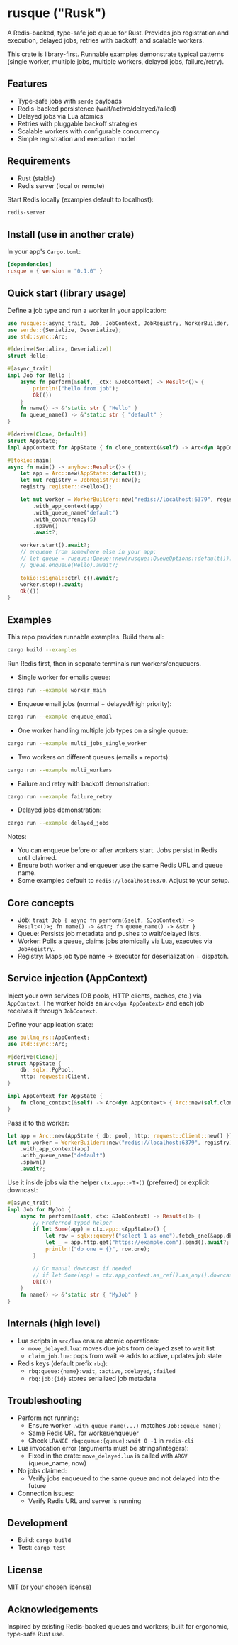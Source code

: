 # rusque ("Rusk")

A Redis-backed, type-safe job queue for Rust. Provides job registration and execution, delayed jobs, retries with backoff, and scalable workers.

This crate is library-first. Runnable examples demonstrate typical patterns (single worker, multiple jobs, multiple workers, delayed jobs, failure/retry).

## Features

- Type-safe jobs with `serde` payloads
- Redis-backed persistence (wait/active/delayed/failed)
- Delayed jobs via Lua atomics
- Retries with pluggable backoff strategies
- Scalable workers with configurable concurrency
- Simple registration and execution model

## Requirements

- Rust (stable)
- Redis server (local or remote)

Start Redis locally (examples default to localhost):

```bash
redis-server
```

## Install (use in another crate)

In your app's `Cargo.toml`:

```toml
[dependencies]
rusque = { version = "0.1.0" }
```

## Quick start (library usage)

Define a job type and run a worker in your application:

```rust
use rusque::{async_trait, Job, JobContext, JobRegistry, WorkerBuilder, Result, AppContext};
use serde::{Serialize, Deserialize};
use std::sync::Arc;

#[derive(Serialize, Deserialize)]
struct Hello;

#[async_trait]
impl Job for Hello {
    async fn perform(&self, _ctx: &JobContext) -> Result<()> {
        println!("hello from job");
        Ok(())
    }
    fn name() -> &'static str { "Hello" }
    fn queue_name() -> &'static str { "default" }
}

#[derive(Clone, Default)]
struct AppState;
impl AppContext for AppState { fn clone_context(&self) -> Arc<dyn AppContext> { Arc::new(self.clone()) } }

#[tokio::main]
async fn main() -> anyhow::Result<()> {
    let app = Arc::new(AppState::default());
    let mut registry = JobRegistry::new();
    registry.register::<Hello>();

    let mut worker = WorkerBuilder::new("redis://localhost:6379", registry)
        .with_app_context(app)
        .with_queue_name("default")
        .with_concurrency(5)
        .spawn()
        .await?;

    worker.start().await?;
    // enqueue from somewhere else in your app:
    // let queue = rusque::Queue::new(rusque::QueueOptions::default()).await?;
    // queue.enqueue(Hello).await?;

    tokio::signal::ctrl_c().await?;
    worker.stop().await;
    Ok(())
}
```

## Examples

This repo provides runnable examples. Build them all:

```bash
cargo build --examples
```

Run Redis first, then in separate terminals run workers/enqueuers.

- Single worker for emails queue:

```bash
cargo run --example worker_main
```

- Enqueue email jobs (normal + delayed/high priority):

```bash
cargo run --example enqueue_email
```

- One worker handling multiple job types on a single queue:

```bash
cargo run --example multi_jobs_single_worker
```

- Two workers on different queues (emails + reports):

```bash
cargo run --example multi_workers
```

- Failure and retry with backoff demonstration:

```bash
cargo run --example failure_retry
```

- Delayed jobs demonstration:

```bash
cargo run --example delayed_jobs
```

Notes:

- You can enqueue before or after workers start. Jobs persist in Redis until claimed.
- Ensure both worker and enqueuer use the same Redis URL and queue name.
- Some examples default to `redis://localhost:6370`. Adjust to your setup.

## Core concepts

- Job: `trait Job { async fn perform(&self, &JobContext) -> Result<()>; fn name() -> &str; fn queue_name() -> &str }`
- Queue: Persists job metadata and pushes to wait/delayed lists.
- Worker: Polls a queue, claims jobs atomically via Lua, executes via `JobRegistry`.
- Registry: Maps job type name -> executor for deserialization + dispatch.

## Service injection (AppContext)

Inject your own services (DB pools, HTTP clients, caches, etc.) via `AppContext`. The worker holds an `Arc<dyn AppContext>` and each job receives it through `JobContext`.

Define your application state:

```rust
use bullmq_rs::AppContext;
use std::sync::Arc;

#[derive(Clone)]
struct AppState {
    db: sqlx::PgPool,
    http: reqwest::Client,
}

impl AppContext for AppState {
    fn clone_context(&self) -> Arc<dyn AppContext> { Arc::new(self.clone()) }
}
```

Pass it to the worker:

```rust
let app = Arc::new(AppState { db: pool, http: reqwest::Client::new() });
let mut worker = WorkerBuilder::new("redis://localhost:6379", registry)
    .with_app_context(app)
    .with_queue_name("default")
    .spawn()
    .await?;
```

Use it inside jobs via the helper `ctx.app::<T>()` (preferred) or explicit downcast:

```rust
#[async_trait]
impl Job for MyJob {
    async fn perform(&self, ctx: &JobContext) -> Result<()> {
        // Preferred typed helper
        if let Some(app) = ctx.app::<AppState>() {
            let row = sqlx::query!("select 1 as one").fetch_one(&app.db).await?;
            let _ = app.http.get("https://example.com").send().await?;
            println!("db one = {}", row.one);
        }

        // Or manual downcast if needed
        // if let Some(app) = ctx.app_context.as_ref().as_any().downcast_ref::<AppState>() { /* ... */ }
        Ok(())
    }
    fn name() -> &'static str { "MyJob" }
}
```

## Internals (high level)

- Lua scripts in `src/lua` ensure atomic operations:
  - `move_delayed.lua`: moves due jobs from delayed zset to wait list
  - `claim_job.lua`: pops from wait -> adds to active, updates job state
- Redis keys (default prefix `rbq`):
  - `rbq:queue:{name}:wait`, `:active`, `:delayed`, `:failed`
  - `rbq:job:{id}` stores serialized job metadata

## Troubleshooting

- Perform not running:
  - Ensure worker `.with_queue_name(...)` matches `Job::queue_name()`
  - Same Redis URL for worker/enqueuer
  - Check `LRANGE rbq:queue:{queue}:wait 0 -1` in `redis-cli`
- Lua invocation error (arguments must be strings/integers):
  - Fixed in the crate: `move_delayed.lua` is called with `ARGV` (queue_name, now)
- No jobs claimed:
  - Verify jobs enqueued to the same queue and not delayed into the future
- Connection issues:
  - Verify Redis URL and server is running

## Development

- Build: `cargo build`
- Test: `cargo test`

## License

MIT (or your chosen license)

## Acknowledgements

Inspired by existing Redis-backed queues and workers; built for ergonomic, type-safe Rust use.
